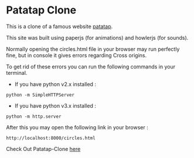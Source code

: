 # Patatap Clone
This is a clone of a famous website [patatap](https://patatap.com).

This site was built using paperjs (for animations) and howlerjs (for sounds).

Normally opening the circles.html file in your browser may run perfectly fine, but in console it gives errors regarding Cross origins.

To get rid of these errors you can run the following commands in your terminal.

* If you have python v2.x installed :

`python -m SimpleHTTPServer`

* If you have python v3.x installed :

`python -m http.server`


After this you may open the following link in your browser :

`http://localhost:8000/circles.html`

Check Out Patatap-Clone [here](https://rishisethia258.github.io/Patatap-Clone/circles.html)
